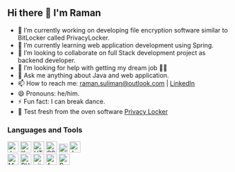 ## Hi there 👋 I'm Raman


- 🔭 I’m currently working on developing file encryption software similar to BitLocker called PrivacyLocker.
- 🌱 I’m currently learning web application development using Spring.
- 👯 I’m looking to collaborate on full Stack development project as backend developer.
- 🤔 I’m looking for help with getting my dream job 👨‍💻
- 💬 Ask me anything about Java and web application.
- 📫 How to reach me: raman.suliman@outlook.com | [LinkedIn](https://github.com/RamanSuliman/// "Raman on LinkedIn")
- 😄 Pronouns: he/him.
- ⚡ Fun fact: I can break dance.
- 💎 Test fresh from the oven software [Privacy Locker](https://1drv.ms/u/s!AkRJN9K8zJDEsGQ2u38Y6gu1oIy3?e=LsLb3q/// "Privacy Locker")

### Languages and Tools

<p>
      <img src="https://img.shields.io/badge/JavaScript-0C1116?logo=javascript&logoColor=F7DF1E" alt="JavaScript logo" title="JavaScript" height="25" />
      <img src="https://img.shields.io/badge/Kotlin-0C1116?logo=kotlin&logoColor=7F52FF" alt="Kotlin" title="Kotlin" height="25" />
      <img src="https://img.shields.io/badge/HTML5-0C1116?logo=html5&logoColor=E34F26" alt="HTML5 logo" title="HTML5" height="25" />
      <img src="https://img.shields.io/badge/CSS3-0C1116?logo=css3&logoColor=1572B6" alt="CSS3 logo" title="CSS3" height="25" />
      <img class="image" src="https://www.vectorlogo.zone/logos/java/java-icon.svg" height="20">
      <img src="https://img.shields.io/badge/Java-0C1116?logo=https://www.vectorlogo.zone/logos/java/java-icon.svg&logoColor=47A248" alt="Java logo" title="Java" height="25" />
      <br>
      <img src="https://img.shields.io/badge/MySQL-0C1116?logo=mysql&logoColor=00758F" alt="MySQL logo" title="MySQL" height="25" />
      <img src="https://img.shields.io/badge/PHP-0C1116?logo=PHP&logoColor=FFFFFF" alt="PHP logo" title="PHP" height="25" />
      <img src="https://img.shields.io/badge/git-0C1116?logo=git&logoColor=F05032" alt="git logo" title="git" height="25" />
      <img src="https://img.shields.io/badge/Android Studio-0C1116?logo=Android Studio&logoColor=F7DF1E" alt="Android Studio logo" title="Android Studio" height="25" />
      <img src="https://img.shields.io/badge/Bash-0C1116?logo=GNU Bash&logoColor=FFFFFF" alt="Bash logo" title="Bash" height="25" />
</p>
    








<!--
**RamanSuliman/RamanSuliman** is a ✨ _special_ ✨ repository because its `README.md` (this file) appears on your GitHub profile.

Adding a link with shortened name:
Link to [site name] (URL)

Here are some ideas to get you started:


-->

